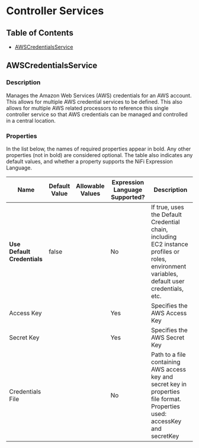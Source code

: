 <!--
  Licensed to the Apache Software Foundation (ASF) under one or more
  contributor license agreements.  See the NOTICE file distributed with
  this work for additional information regarding copyright ownership.
  The ASF licenses this file to You under the Apache License, Version 2.0
  (the "License"); you may not use this file except in compliance with
  the License.  You may obtain a copy of the License at
      http://www.apache.org/licenses/LICENSE-2.0
  Unless required by applicable law or agreed to in writing, software
  distributed under the License is distributed on an "AS IS" BASIS,
  WITHOUT WARRANTIES OR CONDITIONS OF ANY KIND, either express or implied.
  See the License for the specific language governing permissions and
  limitations under the License.
-->

# Controller Services

## Table of Contents

- [AWSCredentialsService](#awsCredentialsService)

## AWSCredentialsService

### Description

Manages the Amazon Web Services (AWS) credentials for an AWS account. This allows for multiple
AWS credential services to be defined. This also allows for multiple AWS related processors to reference this single
controller service so that AWS credentials can be managed and controlled in a central location.

### Properties

In the list below, the names of required properties appear in bold. Any other
properties (not in bold) are considered optional. The table also indicates any
default values, and whether a property supports the NiFi Expression Language.

| Name | Default Value | Allowable Values | Expression Language Supported? | Description |
| - | - | - | - | - |
|**Use Default Credentials**|false||No|If true, uses the Default Credential chain, including EC2 instance profiles or roles, environment variables, default user credentials, etc.|
|Access Key|||Yes|Specifies the AWS Access Key|
|Secret Key|||Yes|Specifies the AWS Secret Key|
|Credentials File|||No|Path to a file containing AWS access key and secret key in properties file format. Properties used: accessKey and secretKey|
